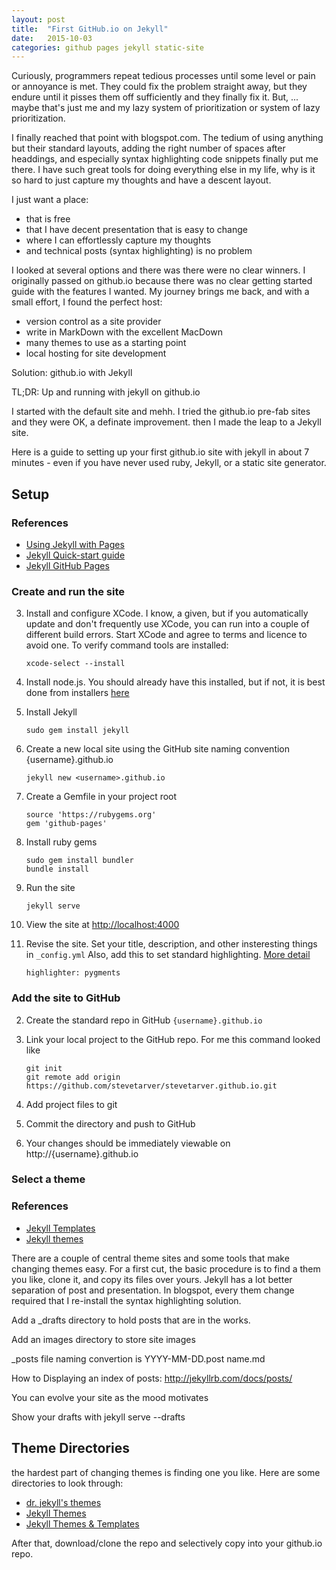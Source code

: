 ```yaml
---
layout: post
title:  "First GitHub.io on Jekyll"
date:   2015-10-03 
categories: github pages jekyll static-site
---
```


Curiously, programmers repeat tedious processes until some level or pain or annoyance is met. They could fix the problem straight away, but they endure until it pisses them off sufficiently and they finally fix it. But, ... maybe that's just me and my lazy system of prioritization or system of lazy prioritization.

I finally reached that point with blogspot.com. The tedium of using anything but their standard layouts, adding the right number of spaces after headdings, and especially syntax highlighting code snippets finally put me there. I have such great tools for doing everything else in my life, why is it so hard to just capture my thoughts and have a descent layout.

I just want a place:

- that is free
- that I have decent presentation that is easy to change
- where I can effortlessly capture my thoughts
- and technical posts (syntax highlighting) is no problem

I looked at several options and there was there were no clear winners. I originally passed on github.io because there was no clear getting started guide with the features I wanted. My journey brings me back, and with a small effort, I found the perfect host:

- version control as a site provider
- write in MarkDown with the excellent MacDown
- many themes to use as a starting point
- local hosting for site development

Solution: github.io with Jekyll

TL;DR: Up and running with jekyll on github.io

I started with the default site and mehh. I tried the github.io pre-fab sites and they were OK, a definate improvement. then I made the leap to a Jekyll site.

Here is a guide to setting up your first github.io site with jekyll in about 7 minutes - even if you have never used ruby, Jekyll, or a static site generator.

## Setup

### References

- [Using Jekyll with Pages](https://help.github.com/articles/using-jekyll-with-pages/)
- [Jekyll Quick-start guide](http://jekyllrb.com/docs/quickstart/)
- [Jekyll GitHub Pages](http://jekyllrb.com/docs/github-pages/)

### Create and run the site

3. Install and configure XCode. I know, a given, but if you automatically update and don't frequently use XCode, you can run into a couple of different build errors. Start XCode and agree to terms and licence to avoid one. To verify command tools are installed:
	
	```
	xcode-select --install
	```

1. Install node.js. You should already have this installed, but if not, it is best done from installers [here](https://nodejs.org)
1. Install Jekyll

   ```
   sudo gem install jekyll
   ```

1. Create a new local site using the GitHub site naming convention {username}.github.io

   ```
   jekyll new <username>.github.io
   ```
   
4. Create a Gemfile in your project root


   ```  
   source 'https://rubygems.org'   
   gem 'github-pages'
   ```

3. Install ruby gems

   ```
   sudo gem install bundler
   bundle install
   ```

1. Run the site

   ```
   jekyll serve
   ```
   
1. View the site at [http://localhost:4000](http://localhost:4000)
2. Revise the site. Set your title, description, and other insteresting things in ```_config.yml``` Also, add this to set standard highlighting. [More detail](http://jekyllrb.com/docs/templates/#code-snippet-highlighting)

	 ```
	 highlighter: pygments
	 ```

### Add the site to GitHub

2. Create the standard repo in GitHub ```{username}.github.io```
3. Link your local project to the GitHub repo. For me this command looked like

   ```
   git init
   git remote add origin https://github.com/stevetarver/stevetarver.github.io.git
   ```
      
1. Add project files to git
2. Commit the directory and push to GitHub
3. Your changes should be immediately viewable on http://{username}.github.io


### Select a theme

### References

- [Jekyll Templates](http://jekyll.tips/templates/)
- [Jekyll themes](http://jekyllthemes.org)

There are a couple of central theme sites and some tools that make changing themes easy. For a first cut, the basic procedure is to find a them you like, clone it, and copy its files over yours. Jekyll has a lot better separation of post and presentation. In blogspot, every them change required that I re-install the syntax highlighting solution.



Add a _drafts directory to hold posts that are in the works.

Add an images directory to store site images

_posts file naming convertion is YYYY-MM-DD.post name.md

How to Displaying an index of posts: http://jekyllrb.com/docs/posts/

You can evolve your site as the mood motivates

Show your drafts with jekyll serve --drafts


## Theme Directories

the hardest part of changing themes is finding one you like. Here are some directories to look through:

- [dr. jekyll's themes](https://drjekyllthemes.github.io)
- [Jekyll Themes](*http://jekyllthemes.org)   
- [Jekyll Themes & Templates](http://jekyllthemes.io)

After that, download/clone the repo and selectively copy into your github.io repo.
